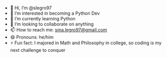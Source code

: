 - 👋 Hi, I’m @slegro97
- 👀 I’m interested in becoming a Python Dev
- 🌱 I’m currently learning Python
- 💞️ I’m looking to collaborate on anything
- 📫 How to reach me: sma.legro97@gmail.com
- 😄 Pronouns: he/him
- ⚡ Fun fact: I majored in Math and Philosophy in college, so coding is my next challenge to conquer

<!---
slegro97/slegro97 is a ✨ special ✨ repository because its `README.md` (this file) appears on your GitHub profile.
You can click the Preview link to take a look at your changes.
--->
